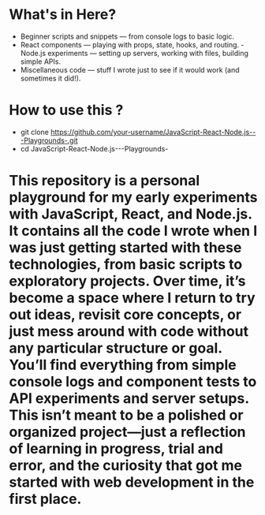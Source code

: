 # What's in Here? 
- Beginner scripts and snippets — from console logs to basic logic.
- React components — playing with props, state, hooks, and routing.
-Node.js experiments — setting up servers, working with files, building simple APIs.
- Miscellaneous code — stuff I wrote just to see if it would work (and sometimes it did!).

# How to use this ?
- git clone https://github.com/your-username/JavaScript-React-Node.js---Playgrounds-.git
- cd JavaScript-React-Node.js---Playgrounds-



# This repository is a personal playground for my early experiments with JavaScript, React, and Node.js. It contains all the code I wrote when I was just getting started with these technologies, from basic scripts to exploratory projects. Over time, it’s become a space where I return to try out ideas, revisit core concepts, or just mess around with code without any particular structure or goal. You’ll find everything from simple console logs and component tests to API experiments and server setups. This isn’t meant to be a polished or organized project—just a reflection of learning in progress, trial and error, and the curiosity that got me started with web development in the first place.
